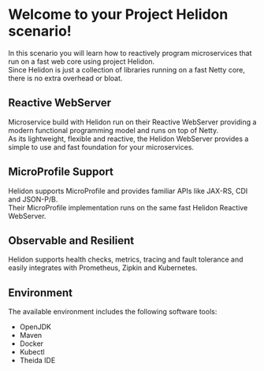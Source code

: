 # Welcome to your Project Helidon scenario!

In this scenario you will learn how to reactively program microservices that run on a fast web core using project Helidon.  
Since Helidon is just a collection of libraries running on a fast Netty core, there is no extra overhead or bloat.

## Reactive WebServer

Microservice build with Helidon run on their Reactive WebServer providing a modern functional programming model and runs on top of Netty.  
As its lightweight, flexible and reactive, the Helidon WebServer provides a simple to use and fast foundation for your microservices.

## MicroProfile Support

Helidon supports MicroProfile and provides familiar APIs like JAX-RS, CDI and JSON-P/B.  
Their MicroProfile implementation runs on the same fast Helidon Reactive WebServer. 

## Observable and Resilient
Helidon supports health checks, metrics, tracing and fault tolerance and easily integrates with Prometheus, Zipkin and Kubernetes. 

## Environment
The available environment includes the following software tools: 
* OpenJDK
* Maven
* Docker
* Kubectl
* Theida IDE
